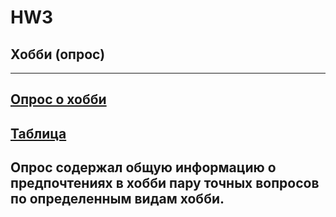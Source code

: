 # HW3
## Хобби (опрос)
***
## [Опрос о хобби](https://docs.google.com/forms/d/e/1FAIpQLSdqpG2lyO5heW4ZUUSmZhXMjq7UduiKVGEUBvgTNs57_9pk5g/viewanalytics)
## [Таблица](https://docs.google.com/spreadsheets/d/1cJ08ZPchGrrjZVHgt5KrQRG3D9d5gg0tN0tkwkwgNDg/edit#gid=1792750974)
## Опрос содержал общую информацию о предпочтениях в хобби пару точных вопросов по определенным видам хобби. 
